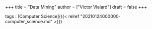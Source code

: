 +++
title = "Data Mining"
author = ["Victor Vialard"]
draft = false
+++

tags
: [Computer Science]({{< relref "20210124000000-computer_science.md" >}})
